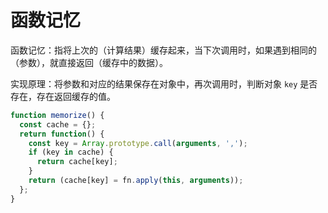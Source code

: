 # 函数记忆

函数记忆：指将上次的（计算结果）缓存起来，当下次调用时，如果遇到相同的（参数），就直接返回（缓存中的数据）。

实现原理：将参数和对应的结果保存在对象中，再次调用时，判断对象 `key` 是否存在，存在返回缓存的值。

```js
function memorize() {
  const cache = {};
  return function() {
    const key = Array.prototype.call(arguments, ',');
    if (key in cache) {
      return cache[key];
    }
    return (cache[key] = fn.apply(this, arguments));
  };
}
```
